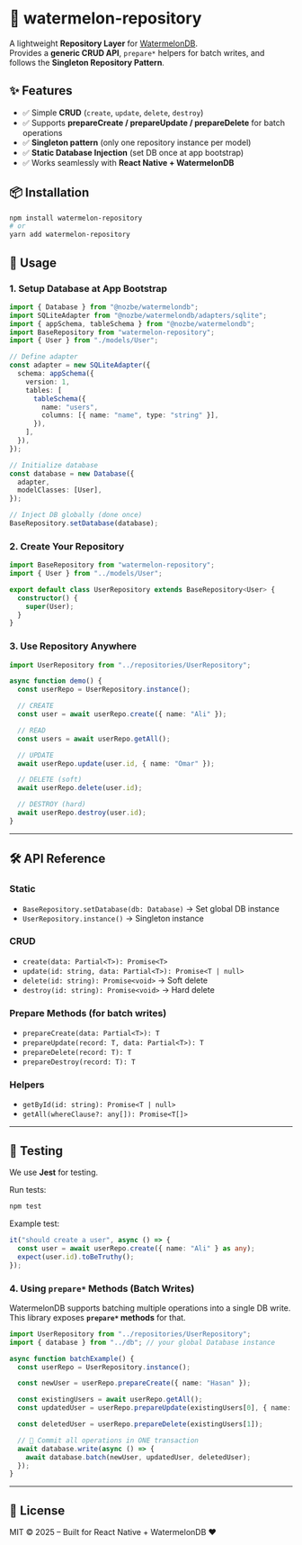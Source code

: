 

# 🍉 watermelon-repository

A lightweight **Repository Layer** for [WatermelonDB](https://github.com/Nozbe/WatermelonDB).  
Provides a **generic CRUD API**, `prepare*` helpers for batch writes, and follows the **Singleton Repository Pattern**.  


## ✨ Features
- ✅ Simple **CRUD** (`create`, `update`, `delete`, `destroy`)  
- ✅ Supports **prepareCreate / prepareUpdate / prepareDelete** for batch operations  
- ✅ **Singleton pattern** (only one repository instance per model)  
- ✅ **Static Database Injection** (set DB once at app bootstrap)  
- ✅ Works seamlessly with **React Native + WatermelonDB**  



## 📦 Installation

```bash
npm install watermelon-repository
# or
yarn add watermelon-repository
```


## 🚀 Usage

### 1. Setup Database at App Bootstrap

```ts
import { Database } from "@nozbe/watermelondb";
import SQLiteAdapter from "@nozbe/watermelondb/adapters/sqlite";
import { appSchema, tableSchema } from "@nozbe/watermelondb";
import BaseRepository from "watermelon-repository";
import { User } from "./models/User";

// Define adapter
const adapter = new SQLiteAdapter({
  schema: appSchema({
    version: 1,
    tables: [
      tableSchema({
        name: "users",
        columns: [{ name: "name", type: "string" }],
      }),
    ],
  }),
});

// Initialize database
const database = new Database({
  adapter,
  modelClasses: [User],
});

// Inject DB globally (done once)
BaseRepository.setDatabase(database);
```


### 2. Create Your Repository

```ts
import BaseRepository from "watermelon-repository";
import { User } from "../models/User";

export default class UserRepository extends BaseRepository<User> {
  constructor() {
    super(User);
  }
}
```



### 3. Use Repository Anywhere

```ts
import UserRepository from "../repositories/UserRepository";

async function demo() {
  const userRepo = UserRepository.instance();

  // CREATE
  const user = await userRepo.create({ name: "Ali" });

  // READ
  const users = await userRepo.getAll();

  // UPDATE
  await userRepo.update(user.id, { name: "Omar" });

  // DELETE (soft)
  await userRepo.delete(user.id);

  // DESTROY (hard)
  await userRepo.destroy(user.id);
}
```

---

## 🛠 API Reference

### Static

* `BaseRepository.setDatabase(db: Database)` → Set global DB instance
* `UserRepository.instance()` → Singleton instance

### CRUD

* `create(data: Partial<T>): Promise<T>`
* `update(id: string, data: Partial<T>): Promise<T | null>`
* `delete(id: string): Promise<void>` → Soft delete
* `destroy(id: string): Promise<void>` → Hard delete

### Prepare Methods (for batch writes)

* `prepareCreate(data: Partial<T>): T`
* `prepareUpdate(record: T, data: Partial<T>): T`
* `prepareDelete(record: T): T`
* `prepareDestroy(record: T): T`

### Helpers

* `getById(id: string): Promise<T | null>`
* `getAll(whereClause?: any[]): Promise<T[]>`

---

## 🧪 Testing

We use **Jest** for testing.

Run tests:

```bash
npm test
```

Example test:

```ts
it("should create a user", async () => {
  const user = await userRepo.create({ name: "Ali" } as any);
  expect(user.id).toBeTruthy();
});
```



### 4. Using `prepare*` Methods (Batch Writes)

WatermelonDB supports batching multiple operations into a single DB write.  
This library exposes **`prepare*` methods** for that.

```ts
import UserRepository from "../repositories/UserRepository";
import { database } from "../db"; // your global Database instance

async function batchExample() {
  const userRepo = UserRepository.instance();

  const newUser = userRepo.prepareCreate({ name: "Hasan" });

  const existingUsers = await userRepo.getAll();
  const updatedUser = userRepo.prepareUpdate(existingUsers[0], { name: "Updated Ali" });

  const deletedUser = userRepo.prepareDelete(existingUsers[1]);

  // 🚀 Commit all operations in ONE transaction
  await database.write(async () => {
    await database.batch(newUser, updatedUser, deletedUser);
  });
}

```

---

## 📜 License

MIT © 2025 – Built for React Native + WatermelonDB ❤️


